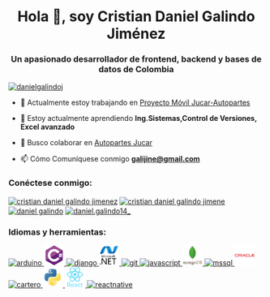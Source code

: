 <h1 align="center">Hola 👋, soy Cristian Daniel Galindo Jiménez</h1>
<h3 align="center">Un apasionado desarrollador de frontend, backend y bases de datos de Colombia</h3>

<p align="left "> <a href="https://github.com/ryo-ma/github-profile-tropic"><img src="https://github-profile-tropico.vercel.app/?username=danielgalindoj" alt="danielgalindoj" /></a> </p>

- 🔭 Actualmente estoy trabajando en [Proyecto Móvil Jucar-Autopartes](https://github.com/DanielGalindoJ/jucar.git)

- 🌱 Estoy actualmente aprendiendo **Ing.Sistemas,Control de Versiones, Excel avanzado**

- 👯 Busco colaborar en [Autopartes Jucar](https://github.com/shelovespalace22/Autopartes-Jucar.git)

- 📫 Cómo Comuníquese conmigo **galijine@gmail.com**

<h3 align="left">Conéctese conmigo:</h3>
<p align="left">
<a href="https://linkedin.com/in/ cristian daniel galindo jimenez" target="blank"><img align="center" src="https://raw.githubusercontent.com/rahuldkjain/github-profile-readme-generator/master/src/images/icons/Social /linked-in-alt.svg" alt="cristian daniel galindo jimenez" height="30" width="40" /></a>
<a href="https://stackoverflow.com/users/cristian daniel galindo jimene" target="blank"><img align="center" src="https://raw.githubusercontent.com/rahuldkjain/github-profile-readme-generator/master/src/images/icons/Social/stack -overflow.svg" alt="cristian daniel galindo jimene" height="30" width="40" /></a>
<a href="https://fb.com/daniel galindo" target="blank" ><img align="center" src="https://raw.githubusercontent.com/rahuldkjain/github-profile-readme-generator/master/src/images/icons/Social/facebook.svg" alt="daniel galindo " altura="30" ancho="40" /></a>
<a href="https://instagram.com/daniel.galindo14_" target="blank"><img align="center" src=" https://raw.githubusercontent.com/rahuldkjain/github-profile-readme-generator/master/src/images/icons/Social/instagram.svg" alt="daniel.galindo14_" height="30" width="40 " /></a>
</p>

<h3 align="left">Idiomas y herramientas:</h3>
<p align="left"> <a href="https://www.arduino.cc/" target="_blank" rel="noreferrer"> <img src="https://cdn.worldvectorlogo.com/ logos/arduino-1.svg" alt="arduino" width="40" height="40"/> </a> <a href="https://www.w3schools.com/cs/" target=" _blank" rel="noreferrer"> <img src="https://raw.githubusercontent.com/devicons/devicon/master/icons/csharp/csharp-original.svg" alt="csharp" width="40" height ="40"/> </a> <a href="https://www.djangoproject.com/" target="_blank" rel="noreferrer"> <img src="https://cdn.worldvectorlogo. com/logos/django.svg" alt="django" width="40" height="40"/> </a> <a href="https://dotnet.microsoft.com/" target="_blank" rel="noreferrer"> <img src="https://raw.githubusercontent.com/devicons/devicon/master/icons/dot-net/dot-net-original-wordmark.svg" alt="dotnet" width= "40" altura="40"/> </a> <a href="https://git-scm.com/" target="_blank" rel="noreferrer"> <img src="https:// www.vectorlogo.zone/logos/git-scm/git-scm-icon.svg" alt="git" width="40" height="40"/> </a> <a href="https:// desarrollador.mozilla.org/en-US/docs/Web/JavaScript" target="_blank" rel="noreferrer"> <img src="https://raw.githubusercontent.com/devicons/devicon/master/icons/ javascript/javascript-original.svg" alt="javascript" width="40" height="40"/> </a> <a href="https://www.mongodb.com/" target="_blank" rel="noreferrer"> <img src="https://raw.githubusercontent.com/devicons/devicon/master/icons/mongodb/mongodb-original-wordmark.svg" alt="mongodb" width="40" height ="40"/> </a> <a href="https://www.microsoft.com/en-us/sql-server" target="_blank" rel="noreferrer"> <img src="https ://www.svgrepo.com/show/303229/microsoft-sql-server-logo.svg" alt="mssql" width="40" height="40"/> </a> <a href="https ://www.oracle.com/" target="_blank" rel="noreferrer"> <img src="https://raw.githubusercontent.com/devicons/devicon/master/icons/oracle/oracle-original.svg" alt="oracle" width="40" height="40"/> </a> <a href="https://postman.com" target="_blank" rel="noreferrer"> <img src ="https://www.vectorlogo.zone/logos/getpostman/getpostman-icon.svg" alt="cartero" width="40" height="40"/> </a> <a href="https: //www.python.org" target="_blank" rel="noreferrer"> <img src="https://raw.githubusercontent.com/devicons/devicon/master/icons/python/python-original.svg" alt="python" width="40" height="40"/> </a> <a href="https://reactjs.org/" target="_blank" rel="noreferrer"> <img src= "https://raw.githubusercontent.com/devicons/devicon/master/icons/react/react-original-wordmark.svg" alt="react" width="40" height="40"/> </a> <a href="https://reactnative.dev/" target="_blank" rel="noreferrer"> <img src="https://reactnative.dev/img/header_logo.svg" alt="reactnative" ancho ="40" altura="40"/> </a> </p>
